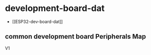 
# development-board-dat

- [[ESP32-dev-board-dat]]

## common development board Peripherals Map 

V1 

